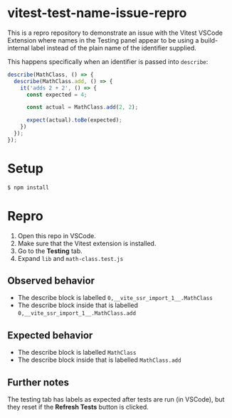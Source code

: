# vitest-test-name-issue-repro

This is a repro repository to demonstrate an issue with the Vitest VSCode Extension where names in the Testing panel appear to be using a build-internal label instead of the plain name of the identifier supplied.

This happens specifically when an identifier is passed into `describe`:

```js
describe(MathClass, () => {
  describe(MathClass.add, () => {
    it('adds 2 + 2', () => {
      const expected = 4;

      const actual = MathClass.add(2, 2);

      expect(actual).toBe(expected);
    })
  });
});
```

# Setup

```sh
$ npm install
```

# Repro

1. Open this repo in VSCode.
1. Make sure that the Vitest extension is installed.
1. Go to the **Testing** tab.
1. Expand `lib` and `math-class.test.js`

## Observed behavior
- The describe block is labelled `0,__vite_ssr_import_1__.MathClass`
- The describe block inside that is labelled `0,__vite_ssr_import_1__.MathClass.add`

## Expected behavior
- The describe block is labelled `MathClass`
- The describe block inside that is labelled `MathClass.add`

## Further notes
The testing tab has labels as expected after tests are run (in VSCode), but they reset if the **Refresh Tests** button is clicked.
